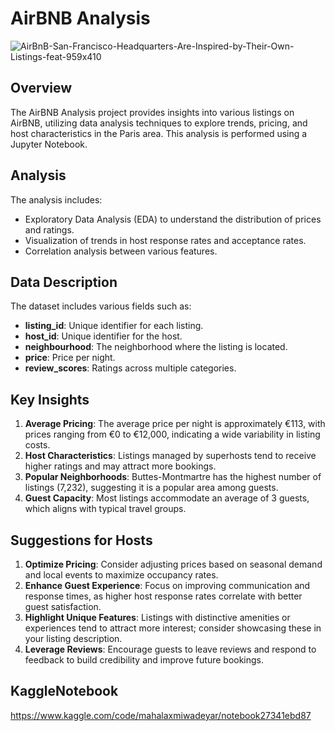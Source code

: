 # AirBNB Analysis
![AirBnB-San-Francisco-Headquarters-Are-Inspired-by-Their-Own-Listings-feat-959x410](https://github.com/user-attachments/assets/2227827a-82b9-48d2-b6bb-a3753f1fa7e4)

## Overview
The AirBNB Analysis project provides insights into various listings on AirBNB, utilizing data analysis techniques to explore trends, pricing, and host characteristics in the Paris area. This analysis is performed using a Jupyter Notebook.

## Analysis
The analysis includes:
- Exploratory Data Analysis (EDA) to understand the distribution of prices and ratings.
- Visualization of trends in host response rates and acceptance rates.
- Correlation analysis between various features.


## Data Description
The dataset includes various fields such as:
- **listing_id**: Unique identifier for each listing.
- **host_id**: Unique identifier for the host.
- **neighbourhood**: The neighborhood where the listing is located.
- **price**: Price per night.
- **review_scores**: Ratings across multiple categories.

## Key Insights
1. **Average Pricing**: The average price per night is approximately €113, with prices ranging from €0 to €12,000, indicating a wide variability in listing costs.
2. **Host Characteristics**: Listings managed by superhosts tend to receive higher ratings and may attract more bookings.
3. **Popular Neighborhoods**: Buttes-Montmartre has the highest number of listings (7,232), suggesting it is a popular area among guests.
4. **Guest Capacity**: Most listings accommodate an average of 3 guests, which aligns with typical travel groups.
    
## Suggestions for Hosts
1. **Optimize Pricing**: Consider adjusting prices based on seasonal demand and local events to maximize occupancy rates.
2. **Enhance Guest Experience**: Focus on improving communication and response times, as higher host response rates correlate with better guest satisfaction.
3. **Highlight Unique Features**: Listings with distinctive amenities or experiences tend to attract more interest; consider showcasing these in your listing description.
4. **Leverage Reviews**: Encourage guests to leave reviews and respond to feedback to build credibility and improve future bookings.

## KaggleNotebook 
https://www.kaggle.com/code/mahalaxmiwadeyar/notebook27341ebd87
